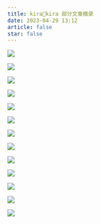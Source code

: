 ```yaml
---
title: kira🌟kira 部分文章摘录
date: 2023-04-29 13:12
article: false
star: false
---
```

![](http://oss.naglfar28.com/naglfar28/202304291312482.png)

![](http://oss.naglfar28.com/naglfar28/202304291335909.png)

![](http://oss.naglfar28.com/naglfar28/202304291341558.png)

![](http://oss.naglfar28.com/naglfar28/202304291349583.png)

![](http://oss.naglfar28.com/naglfar28/202304291400870.png)

![](http://oss.naglfar28.com/naglfar28/202304291406703.png)


![](http://oss.naglfar28.com/naglfar28/202304291407113.png)

![](http://oss.naglfar28.com/naglfar28/202304291409710.png)

![](http://oss.naglfar28.com/naglfar28/202304291414279.png)


![](http://oss.naglfar28.com/naglfar28/202304291416184.png)


![](http://oss.naglfar28.com/naglfar28/202304291418928.png)


![](http://oss.naglfar28.com/naglfar28/202304291420284.png)

![](http://oss.naglfar28.com/naglfar28/202304291425786.png)

